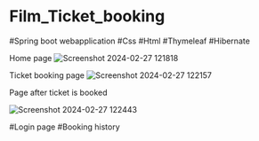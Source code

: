 # Film_Ticket_booking

#Spring boot webapplication
#Css
#Html
#Thymeleaf
#Hibernate

Home page
![Screenshot 2024-02-27 121818](https://github.com/karthikms70/Film_Ticket_booking/assets/109992016/0a9f9206-9aaf-46aa-af4f-7a813c058a40)

Ticket booking page
![Screenshot 2024-02-27 122157](https://github.com/karthikms70/Film_Ticket_booking/assets/109992016/a8141d86-a667-42c5-b042-c7f88dd83722)

Page after ticket is booked

![Screenshot 2024-02-27 122443](https://github.com/karthikms70/Film_Ticket_booking/assets/109992016/cec75474-6501-40e8-950b-7a660cfc2fca)

#Login page
#Booking history
